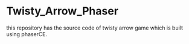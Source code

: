 # Twisty_Arrow_Phaser
this repository has the source code of twisty arrow game which is built using phaserCE.
